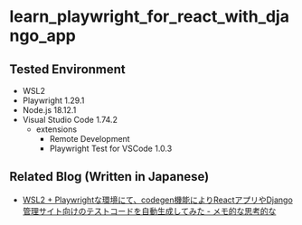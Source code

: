 # learn_playwright_for_react_with_django_app

## Tested Environment

- WSL2
- Playwright 1.29.1
- Node.js 18.12.1
- Visual Studio Code 1.74.2
  - extensions
    - Remote Development
    - Playwright Test for VSCode 1.0.3

## Related Blog (Written in Japanese)

- [WSL2 + Playwrightな環境にて、codegen機能によりReactアプリやDjango管理サイト向けのテストコードを自動生成してみた - メモ的な思考的な](https://thinkami.hatenablog.com/entry/2023/01/02/221830)